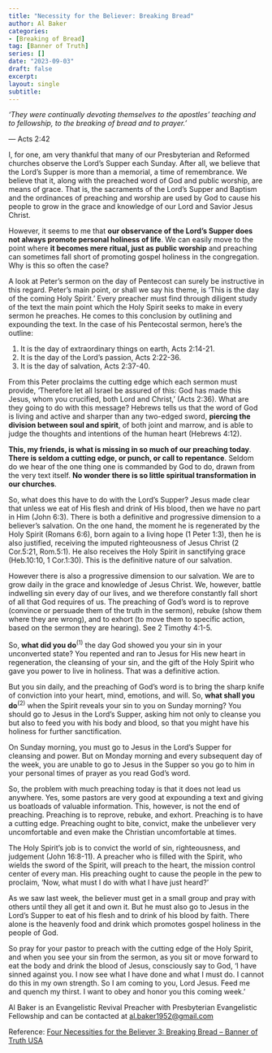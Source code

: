 ```yaml
---
title: "Necessity for the Believer: Breaking Bread"
author: Al Baker
categories:
- [Breaking of Bread]
tag: [Banner of Truth]
series: []
date: "2023-09-03"
draft: false
excerpt: 
layout: single
subtitle: 
---
```


*‘They were continually devoting themselves to the apostles’ teaching and to fellowship, to the breaking of bread and to prayer.’*

— Acts 2:42

I, for one, am very thankful that many of our Presbyterian and Reformed churches observe the Lord’s Supper each Sunday. After all, we believe that the Lord’s Supper is more than a memorial, a time of remembrance. We believe that it, along with the preached word of God and public worship, are means of grace. That is, the sacraments of the Lord’s Supper and Baptism and the ordinances of preaching and worship are used by God to cause his people to grow in the grace and knowledge of our Lord and Savior Jesus Christ.

However, it seems to me that <b>our observance of the Lord’s Supper does not always promote personal holiness of life</b>. We can easily move to the point where <b>it becomes mere ritual, just as public worship</b> and preaching can sometimes fall short of promoting gospel holiness in the congregation. Why is this so often the case?

A look at Peter’s sermon on the day of Pentecost can surely be instructive in this regard. Peter’s main point, or shall we say his theme, is ‘This is the day of the coming Holy Spirit.’ Every preacher must find through diligent study of the text the main point which the Holy Spirit seeks to make in every sermon he preaches. He comes to this conclusion by outlining and expounding the text. In the case of his Pentecostal sermon, here’s the outline:

1. It is the day of extraordinary things on earth, Acts 2:14-21.
2. It is the day of the Lord’s passion, Acts 2:22-36.
3. It is the day of salvation, Acts 2:37-40.

From this Peter proclaims the cutting edge which each sermon must provide, ‘Therefore let all Israel be assured of this: God has made this Jesus, whom you crucified, both Lord and Christ,’ (Acts 2:36). What are they going to do with this message? Hebrews tells us that the word of God is living and active and sharper than any two-edged sword, <b>piercing the division between soul and spirit</b>, of both joint and marrow, and is able to judge the thoughts and intentions of the human heart (Hebrews 4:12).

<b>This, my friends, is what is missing in so much of our preaching today</b>. <b>There is seldom a cutting edge, or punch, or call to repentance</b>. Seldom do we hear of the one thing one is commanded by God to do, drawn from the very text itself. <b>No wonder there is so little spiritual transformation in our churches</b>.

So, what does this have to do with the Lord’s Supper? Jesus made clear that unless we eat of His flesh and drink of His blood, then we have no part in Him (John 6:3). There is both a definitive and progressive dimension to a believer’s salvation. On the one hand, the moment he is regenerated by the Holy Spirit (Romans 6:6), born again to a living hope (1 Peter 1:3), then he is also justified, receiving the imputed righteousness of Jesus Christ (2 Cor.5:21, Rom.5:1). He also receives the Holy Spirit in sanctifying grace (Heb.10:10, 1 Cor.1:30). This is the definitive nature of our salvation.

However there is also a progressive dimension to our salvation. We are to grow daily in the grace and knowledge of Jesus Christ. We, however, battle indwelling sin every day of our lives, and we therefore constantly fall short of all that God requires of us. The preaching of God’s word is to reprove (convince or persuade them of the truth in the sermon), rebuke (show them where they are wrong), and to exhort (to move them to specific action, based on the sermon they are hearing). See 2 Timothy 4:1-5.

So, <b>what did you do</b><sup>(1)</sup> the day God showed you your sin in your unconverted state? You repented and ran to Jesus for His new heart in regeneration, the cleansing of your sin, and the gift of the Holy Spirit who gave you power to live in holiness. That was a definitive action.

But you sin daily, and the preaching of God’s word is to bring the sharp knife of conviction into your heart, mind, emotions, and will. So, <b>what shall you do</b><sup>(2)</sup> when the Spirit reveals your sin to you on Sunday morning? You should go to Jesus in the Lord’s Supper, asking him not only to cleanse you but also to feed you with his body and blood, so that you might have his holiness for further sanctification.

On Sunday morning, you must go to Jesus in the Lord’s Supper for cleansing and power. But on Monday morning and every subsequent day of the week, you are unable to go to Jesus in the Supper so you go to him in your personal times of prayer as you read God’s word.

So, the problem with much preaching today is that it does not lead us anywhere. Yes, some pastors are very good at expounding a text and giving us boatloads of valuable information. This, however, is not the end of preaching. Preaching is to reprove, rebuke, and exhort. Preaching is to have a cutting edge. Preaching ought to bite, convict, make the unbeliever very uncomfortable and even make the Christian uncomfortable at times.

The Holy Spirit’s job is to convict the world of sin, righteousness, and judgement (John 16:8-11). A preacher who is filled with the Spirit, who wields the sword of the Spirit, will preach to the heart, the mission control center of every man. His preaching ought to cause the people in the pew to proclaim, ‘Now, what must I do with what I have just heard?’

As we saw last week, the believer must get in a small group and pray with others until they all get it and own it. But he must also go to Jesus in the Lord’s Supper to eat of his flesh and to drink of his blood by faith. There alone is the heavenly food and drink which promotes gospel holiness in the people of God.

So pray for your pastor to preach with the cutting edge of the Holy Spirit, and when you see your sin from the sermon, as you sit or move forward to eat the body and drink the blood of Jesus, consciously say to God, ‘I have sinned against you. I now see what I have done and what I must do. I cannot do this in my own strength. So I am coming to you, Lord Jesus. Feed me and quench my thirst. I want to obey and honor you this coming week.’

Al Baker is an Evangelistic Revival Preacher with Presbyterian Evangelistic Fellowship and can be contacted at [al.baker1952@gmail.com](mailto:al.baker1952@gmail.com)

Reference: <a href = "https://banneroftruth.org/us/resources/articles/2018/four-necessities-for-the-believer-3-breaking-bread/" target="_blank" rel="noopener noreferrer">Four Necessities for the Believer 3: Breaking Bread – Banner of Truth USA</a>